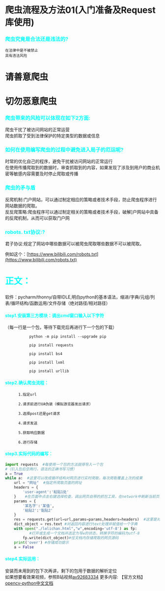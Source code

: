 # 爬虫流程及方法01(入门准备及Request库使用)

### <font color=cyan>爬虫究竟是合法还是违法的?</font>
    在法律中是不被禁止 
    具有违法风险 

# 请善意爬虫
# 切勿恶意爬虫

### <font color=cyan>爬虫带来的风险可以体现在如下2方面:</font>

爬虫干扰了被访问网站的正常运营  
爬虫抓取了受到法律保护的特定类型的数据或信息

### <font color=cyan>如何在使用编写爬虫的过程中避免进入局子的厄运呢?</font>

时常的优化自己的程序，避免干扰被访问网站的正常运行  
在使用传播爬取到的数据时，审查抓取到的内容，如果发现了涉及到用户的商业机密等敏感内容需要及时停止爬取或传播  

### <font color=cyan>爬虫的矛与盾</font>

反爬机制:门户网站，可以通过制定相应的策略或者技术手段，防止爬虫程序进行网站数据的爬取。  
反反爬策略:爬虫程序可以通过制定相关的策略或者技术手段，破解]户网站中具备的反爬机制，从而可以获取门户网

### <font color=cyan>robots. txt协议:?</font>

君子协议:规定了网站中哪些数据可以被爬虫爬取哪些数据不可以被爬取。

例如这个：[https://www.bilibili.com/robots.txt](https://www.bilibili.com/robots.txt)

# <font color=cyan>正文：</font>

### 

软件：pycharm/thonny/自带IDLE,明白python的基本语法，缩进/字典/元组/列表/循环结构/函数运用/文件存储（绝对路径/相对路径）

#### <font color=cyan>step1.安装第三方模块：调出cmd窗口输入以下字符</font>

（每一行是一个包，等待下载完后再进行下一个包的下载）

```
           python -m pip install --upgrade pip

           pip install requests

           pip install bs4

           pip install lxml

           pip install urllib
```

#### <font color=cyan>step2.确认爬虫流程：</font>
          1.指定url

          2.请求前进行UA伪装（模拟游览器发出请求）

          3.选择post还是get请求

          4.请求发送

          5.获取响应数据

          6.进行存储


#### <font color=cyan>step3.实际代码的编写：</font>
```python
import requests  #每使用一个包的方法就得导入一个包
#（引入包后空两行，语法的正确书写习惯）
a = True
while a:  #这里可以改成循环结构对网页进行实时爬取，每次爬取覆盖上次的成果
    url = "网址"  #指定所爬取页面的网址
    headers = {
        'user-agent':'粘贴1处'
    }    #在页面中点击右键选择检查，调出网页自带的抓包工具，在network中刷新当前页面抓包找到user-agent的项复制粘贴1，找到Query String Parameters的项复制粘贴2（记得加符号’粘贴2‘）
    params = {
        '某名字':'某值',
        '粘贴2':'黏贴2'
    }
    res = requests.get(url=url,params=params,headers=headers)  #这里是对网页发起请求并内置参数
    dict_object = res.text #对返回内容进行text处理并赋值给一个字典
    with open("./lolichan.html","w",encoding='utf-8') as fp:
           #打开或生成一个文档并选定为写w的状态，转换字符的编码为utf-8
        fp.write(dict_object)#往文档内存储爬取的网页源码
    print('over') #存储成功提示
    a = False
```

#### <font color=cyan>step4.实际运用：</font>

安装而未用到的包下次再讲，剩下的包用于数据的解析定位  
如果想要看效果视频，参照B站视频[av92683334](https://www.bilibili.com/video/BV1QE411J7m7/)
更多内容:
【官方文档】[opencv-python中文文档](https://www.kancloud.cn/aollo/aolloopencv/269602)

